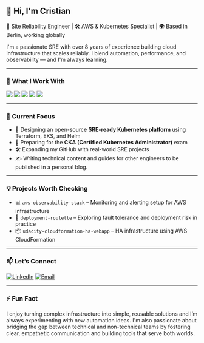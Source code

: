 ## 👋 Hi, I'm Cristian

🚀 Site Reliability Engineer | 🛠 AWS & Kubernetes Specialist | 🌍 Based in Berlin, working globally

I'm a passionate SRE with over 8 years of experience building cloud infrastructure that scales reliably. I blend automation, performance, and observability — and I'm always learning.

---

### 🔧 What I Work With

<div>
  <img src="https://img.shields.io/badge/aws-%23FF9900.svg?style=for-the-badge&logo=amazonaws&logoColor=white" />
  <img src="https://img.shields.io/badge/kubernetes-%23326ce5.svg?style=for-the-badge&logo=kubernetes&logoColor=white" />
  <img src="https://img.shields.io/badge/terraform-%235835CC.svg?style=for-the-badge&logo=terraform&logoColor=white" />
  <img src="https://img.shields.io/badge/helm-%230072C6.svg?style=for-the-badge&logo=helm&logoColor=white" />
  <img src="https://img.shields.io/badge/python-%233776AB.svg?style=for-the-badge&logo=python&logoColor=white" />
</div>

---

### 📌 Current Focus

- 🌱 Designing an open-source **SRE-ready Kubernetes platform** using Terraform, EKS, and Helm
- 🧪 Preparing for the **CKA (Certified Kubernetes Administrator)** exam
- 🛠 Expanding my GitHub with real-world SRE projects
- ✍️ Writing technical content and guides for other engineers to be published in a personal blog.

---

### 💡 Projects Worth Checking

- 📊 `aws-observability-stack` – Monitoring and alerting setup for AWS infrastructure
- 🎯 `deployment-roulette` – Exploring fault tolerance and deployment risk in practice
- 📦 `udacity-cloudformation-ha-webapp` – HA infrastructure using AWS CloudFormation

---

### 📫 Let’s Connect

[![LinkedIn](https://img.shields.io/badge/LinkedIn-%230077B5.svg?style=for-the-badge&logo=linkedin&logoColor=white)](https://www.linkedin.com/in/cristiancevasco/)
[![Email](https://img.shields.io/badge/email-ccevasco%40gmail.com-D14836?style=for-the-badge&logo=gmail&logoColor=white)](mailto:cristian.cevasco@gmail.com)

---

### ⚡ Fun Fact

I enjoy turning complex infrastructure into simple, reusable solutions and I’m always experimenting with new automation ideas.
I'm also passionate about bridging the gap between technical and non-technical teams by fostering clear, empathetic communication and building tools that serve both worlds.